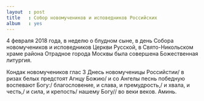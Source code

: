 ```yaml
---
layout  : post
title   : Собор новомучеников и исповедников Российских
album   : yes
---
```

4 февраля 2018 года, в неделю о блудном сыне, в день Собора новомучеников и исповедников Церкви Русской, в Свято-Никольском храме района Отрадное города Москвы была совершена Божественная литургия. 

Кондак новомучеников
глас 3
Днесь новомученицы Российстии/ в ризах белых предстоят Агнцу Божию/ и со Ангелы песнь победную воспевают Богу:/ благословение, и слава, и премудрость,/ и хвала, и честь,/ и сила, и крепость/ нашему Богу// во веки веков. Аминь.

